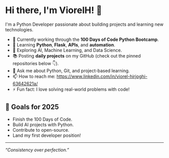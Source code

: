 # Hi there, I'm ViorelH! 👋

I'm a Python Developer passionate about building projects and learning new technologies.

- 🔭 Currently working through the **100 Days of Code Python Bootcamp**.
- 🌱 Learning **Python**, **Flask**, **APIs**, and **automation**.
- 🧠 Exploring AI, Machine Learning, and Data Science.
- 📚 Posting **daily projects** on my GitHub (check out the pinned repositories below 👇).
- 💬 Ask me about Python, Git, and project-based learning.
- 📫 How to reach me: https://www.linkedin.com/in/viorel-hirjoghi-63642621a/
- ⚡ Fun fact: I love solving real-world problems with code!

## 🚀 Goals for 2025
- Finish the 100 Days of Code.
- Build AI projects with Python.
- Contribute to open-source.
- Land my first developer position!

---

_“Consistency over perfection.”_

